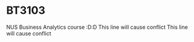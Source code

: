 # BT3103

NUS Business Analytics course :D:D
This line will cause conflict
This line will cause conflict
